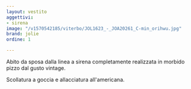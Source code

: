 ```yaml
---
layout: vestito
aggettivi:
- sirena
image: "/v1570542185/viterbo/JOL1623_-_JOA20261_C-min_orihwu.jpg"
brand: jolie
ordine: 1

---
```

Abito da sposa dalla linea a sirena completamente realizzata in morbido pizzo dal gusto vintage.

Scollatura a goccia e allacciatura all'americana.